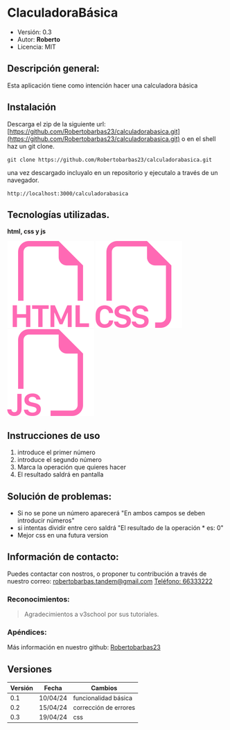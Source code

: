 # ClaculadoraBásica
- Versión: 0.3
- Autor: **Roberto**
- Licencia: MIT



## Descripción general:
Esta aplicación tiene como intención hacer una calculadora básica
## Instalación
Descarga el zip de la siguiente url:
[https://github.com/Robertobarbas23/calculadorabasica.git](https://github.com/Robertobarbas23/calculadorabasica.git)
o en el shell haz un git clone.
```shell
git clone https://github.com/Robertobarbas23/calculadorabasica.git
```
una vez descargado incluyalo en un repositorio y ejecutalo a través de un navegador.
```
http://localhost:3000/calculadorabasica
```
## Tecnologías utilizadas.
**html, css y js**

![icono-html](./html.svg)
![icono-html](./css.svg)
![icono-html](./js.svg)
## Instrucciones de uso
1. introduce el primer número
2. introduce el segundo número
3. Marca la operación que quieres hacer
4. El resultado saldrá en pantalla
## Solución de problemas:
- Si no se pone un número aparecerá "En ambos campos se deben introducir números"
- si intentas dividir entre cero saldrá "El resultado de la operación * es: 0"
- Mejor css en una futura version
## Información de contacto:
Puedes contactar con nostros, o proponer tu contribución a través de nuestro correo:
[robertobarbas.tandem@gmail.com](mailto:tandemrobertoaranajuez.tandem@gmail.com)
[Teléfono: 66333222](tel:+3466333222)
### Reconocimientos:
>Agradecimientos a v3school por sus tutoriales.
### Apéndices:
Más información en nuestro github:
[Robertobarbas23](https://Robertobarbas.github.io)
## Versiones
|Versión|Fecha|Cambios|
|--|--|--|
|0.1|10/04/24|funcionalidad básica|
|0.2|15/04/24|corrección de errores|
|0.3|19/04/24|css|